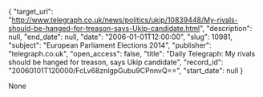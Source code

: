 {
  "target_url": "http://www.telegraph.co.uk/news/politics/ukip/10839448/My-rivals-should-be-hanged-for-treason-says-Ukip-candidate.html", 
  "description": null, 
  "end_date": null, 
  "date": "2006-01-01T12:00:00", 
  "slug": 10981, 
  "subject": "European Parliament Elections 2014", 
  "publisher": "telegraph.co.uk", 
  "open_access": false, 
  "title": "Daily Telegraph: My rivals should be hanged for treason, says Ukip candidate", 
  "record_id": "20060101T120000/FcLv68znlgpGubu9CPnnvQ==", 
  "start_date": null
}

None